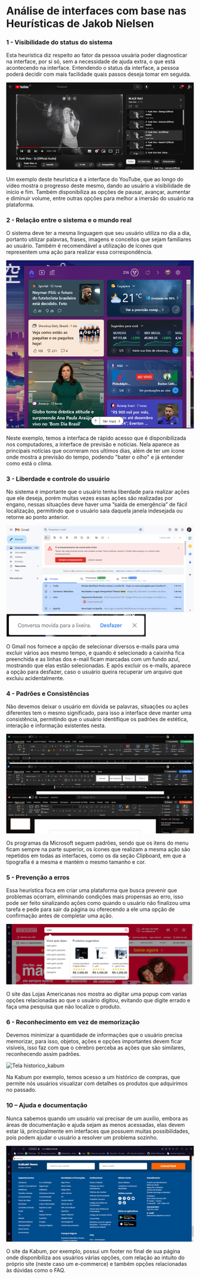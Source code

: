 # Análise de interfaces com base nas Heurísticas de Jakob Nielsen

### 1 - Visibilidade do status do sistema

Esta heurística diz respeito ao fator da pessoa usuária poder diagnosticar na interface, por si só, sem a necessidade de ajuda extra, o que está acontecendo na interface. Entendendo o status da interface, a pessoa poderá decidir com mais facilidade quais passos deseja tomar em seguida.

![Tela youtube](./imagens/youtube.png)

Um exemplo deste heurística é a interface do YouTube, que ao longo do vídeo mostra o progresso deste mesmo, dando ao usuário a visibilidade de início e fim. Também disponibiliza as opções de pausar, avançar, aumentar e diminuir volume, entre outras opções para melhor a imersão do usuário na plataforma.

### 2 - Relação entre o sistema e o mundo real

O sistema deve ter a mesma linguagem que seu usuário utiliza no dia a dia, portanto utilizar palavras, frases, imagens e conceitos que sejam familiares ao usuário. Também é recomendável a utilização de ícones que representem uma ação para realizar essa correspondência.

![Tela previsao-tempo](./imagens/previsao-PC.png)

Neste exemplo, temos a interfaca de rápido acesso que é disponibilizada nos computadores, a interface de previsão e notícias. Nela aparece as principais notícias que ocorreram nos ultimos dias, além de ter um ícone onde mostra a previsão do tempo, podendo "bater o olho" e já entender como está o clima.

### 3 - Liberdade e controle do usuário

No sistema é importante que o usuário tenha liberdade para realizar ações que ele deseja, porém muitas vezes essas ações são realizadas por engano, nessas situações deve haver uma “saída de emergência” de fácil localização, permitindo que o usuário saia daquela janela indesejada ou retorne ao ponto anterior.

![Tela gmail](./imagens/gmail.png)
![Tela gmail2](./imagens/gmail2.png)

O Gmail nos fornece a opção de selecionar diversos e-mails para uma excluir vários aos mesmo tempo, e quando é selecionado a caixinha fica preenchida e as linhas dos e-mail ficam marcadas com um fundo azul, mostrando que elas estão selecionadas. E após excluir os e-mails, aparece a opção para desfazer, caso o usuário queira recuperar um arquivo que excluiu acidentalmente.

### 4 - Padrões e Consistências

Não devemos deixar o usuário em dúvida se palavras, situações ou ações diferentes tem o mesmo significado, para isso a interface deve manter uma consistência, permitindo que o usuário identifique os padrões de estética, interação e informação existentes nesta.

![Tela microsoft_apps](./imagens/Bom_exp4.png)

Os programas da Microsoft seguem padrões, sendo que os itens do menu ficam sempre na parte superior, os ícones que realizam a mesma ação são repetidos em todas as interfaces, como os da seção Clipboard, em que a tipografia é a mesma e mantém o mesmo tamanho e cor.

### 5 - Prevenção a erros

Essa heurística foca em criar uma plataforma que busca prevenir que problemas ocorram, eliminando condições mais propensas ao erro, isso pode ser feito sinalizando ações como quando o usuário não finalizou uma tarefa e pede para sair da página ou oferecendo a ele uma opção de confirmação antes de completar uma ação.

![Tela americanas](./imagens/americanas.png)

O site das Lojas Americanas nos mostra ao digitar uma popup com varias opções relacionadas ao que o usuário digitou, evitando que digite errado e faça uma pesquisa que não localize o produto.

### 6 - Reconhecimento em vez de memorização

Devemos minimizar a quantidade de informações que o usuário precisa memorizar, para isso, objetos, ações e opções importantes devem ficar visíveis, isso faz com que o cérebro perceba as ações que são similares, reconhecendo assim padrões.

![Tela historico_kabum](./imagens/historicoCompra.png)

Na Kabum por exemplo, temos acesso a um histórico de compras, que permite nós usuários visualizar com detalhes os produtos que adquirimos no passado.

### 10 – Ajuda e documentação

Nunca sabemos quando um usuário vai precisar de um auxílio, embora as áreas de documentação e ajuda sejam as menos acessadas, elas devem estar lá, principalmente em interfaces que possuem muitas possibilidades, pois podem ajudar o usuário a resolver um problema sozinho.  

![Tela kabum](./imagens/kabum.png)

O site da Kabum, por exemplo, possui um footer no final de sua página onde disponibiliza aos usuários várias opções, com relação ao intuito do próprio site (neste caso um e-commerce) e também opções relacionadas às dúvidas como o FAQ.
